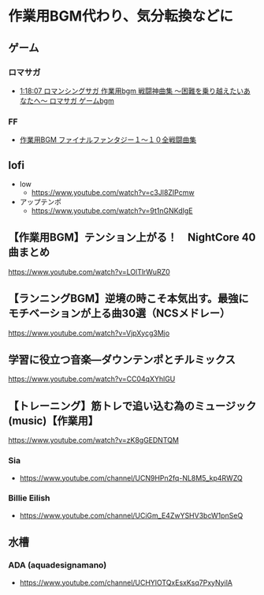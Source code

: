 
# 作業用BGM代わり、気分転換などに


## ゲーム

### ロマサガ

- [ 1:18:07 ロマンシングサガ 作業用bgm 戦闘神曲集 〜困難を乗り越えたいあなたへ〜 ロマサガ ゲームbgm](https://www.youtube.com/watch?v=efCilZrpS8U)

### FF

- [作業用BGM ファイナルファンタジー１～１０全戦闘曲集](https://www.youtube.com/watch?v=CLXEcDfI1aI)  


## lofi

- low  
  - https://www.youtube.com/watch?v=c3Jl8ZIPcmw
- アップテンポ  
  - https://www.youtube.com/watch?v=9t1nGNKdIgE


## 【作業用BGM】テンション上がる！　NightCore 40曲まとめ

https://www.youtube.com/watch?v=LOlTlrWuRZ0


## 【ランニングBGM】逆境の時こそ本気出す。最強にモチベーションが上る曲30選（NCSメドレー）

https://www.youtube.com/watch?v=VjpXycg3Mjo


## 学習に役立つ音楽—ダウンテンポとチルミックス

https://www.youtube.com/watch?v=CC04qXYhlGU


## 【トレーニング】筋トレで追い込む為のミュージック(music)【作業用】

https://www.youtube.com/watch?v=zK8gGEDNTQM


### Sia

- https://www.youtube.com/channel/UCN9HPn2fq-NL8M5_kp4RWZQ

### Billie Eilish

- https://www.youtube.com/channel/UCiGm_E4ZwYSHV3bcW1pnSeQ




## 水槽

### ADA (aquadesignamano)

- https://www.youtube.com/channel/UCHYlOTQxEsxKsq7PxyNyilA



